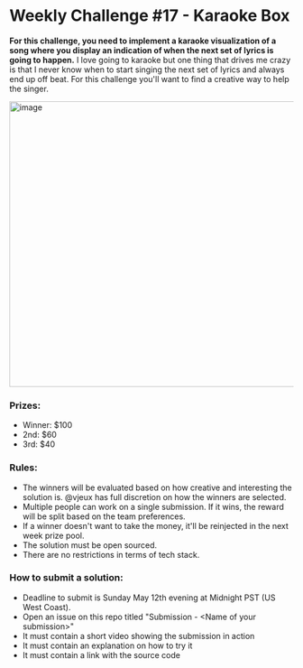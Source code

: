 # Weekly Challenge #17 - Karaoke Box

**For this challenge, you need to implement a karaoke visualization of a song where you display an indication of when the next set of lyrics is going to happen.** I love going to karaoke but one thing that drives me crazy is that I never know when to start singing the next set of lyrics and always end up off beat. For this challenge you'll want to find a creative way to help the singer.

<img width="506" alt="image" src="https://github.com/Algorithm-Arena/weekly-challenge-17-karaoke-box/assets/197597/ddd927cf-415f-445a-b23d-b205da06442e">

### Prizes:
* Winner: $100
* 2nd: $60
* 3rd: $40

### Rules:
* The winners will be evaluated based on how creative and interesting the solution is. @vjeux has full discretion on how the winners are selected.
* Multiple people can work on a single submission. If it wins, the reward will be split based on the team preferences.
* If a winner doesn't want to take the money, it'll be reinjected in the next week prize pool.
* The solution must be open sourced.
* There are no restrictions in terms of tech stack.

### How to submit a solution:
* Deadline to submit is Sunday May 12th evening at Midnight PST (US West Coast).
* Open an issue on this repo titled "Submission - &lt;Name of your submission&gt;"
* It must contain a short video showing the submission in action
* It must contain an explanation on how to try it
* It must contain a link with the source code
